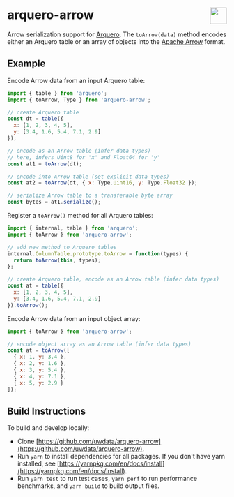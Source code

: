 # arquero-arrow <a href="https://github.com/uwdata/arquero"><img align="right" src="https://github.com/uwdata/arquero/blob/master/docs/assets/logo.svg?raw=true" height="38"></img></a>

Arrow serialization support for [Arquero](https://github.com/uwdata/arquero). The `toArrow(data)` method encodes either an Arquero table or an array of objects into the [Apache Arrow](https://arrow.apache.org/) format.

## Example

Encode Arrow data from an input Arquero table:

```js
import { table } from 'arquero';
import { toArrow, Type } from 'arquero-arrow';

// create Arquero table
const dt = table({
  x: [1, 2, 3, 4, 5],
  y: [3.4, 1.6, 5.4, 7.1, 2.9]
});

// encode as an Arrow table (infer data types)
// here, infers Uint8 for 'x' and Float64 for 'y'
const at1 = toArrow(dt);

// encode into Arrow table (set explicit data types)
const at2 = toArrow(dt, { x: Type.Uint16, y: Type.Float32 });

// serialize Arrow table to a transferable byte array
const bytes = at1.serialize();
```

Register a `toArrow()` method for all Arquero tables:

```js
import { internal, table } from 'arquero';
import { toArrow } from 'arquero-arrow';

// add new method to Arquero tables
internal.ColumnTable.prototype.toArrow = function(types) {
  return toArrow(this, types);
};

// create Arquero table, encode as an Arrow table (infer data types)
const at = table({
  x: [1, 2, 3, 4, 5],
  y: [3.4, 1.6, 5.4, 7.1, 2.9]
}).toArrow();
```

Encode Arrow data from an input object array:

```js
import { toArrow } from 'arquero-arrow';

// encode object array as an Arrow table (infer data types)
const at = toArrow([
  { x: 1, y: 3.4 },
  { x: 2, y: 1.6 },
  { x: 3, y: 5.4 },
  { x: 4, y: 7.1 },
  { x: 5, y: 2.9 }
]);
```

## Build Instructions

To build and develop locally:

- Clone [https://github.com/uwdata/arquero-arrow](https://github.com/uwdata/arquero-arrow).
- Run `yarn` to install dependencies for all packages. If you don't have yarn installed, see [https://yarnpkg.com/en/docs/install](https://yarnpkg.com/en/docs/install).
- Run `yarn test` to run test cases, `yarn perf` to run performance benchmarks, and `yarn build` to build output files.
